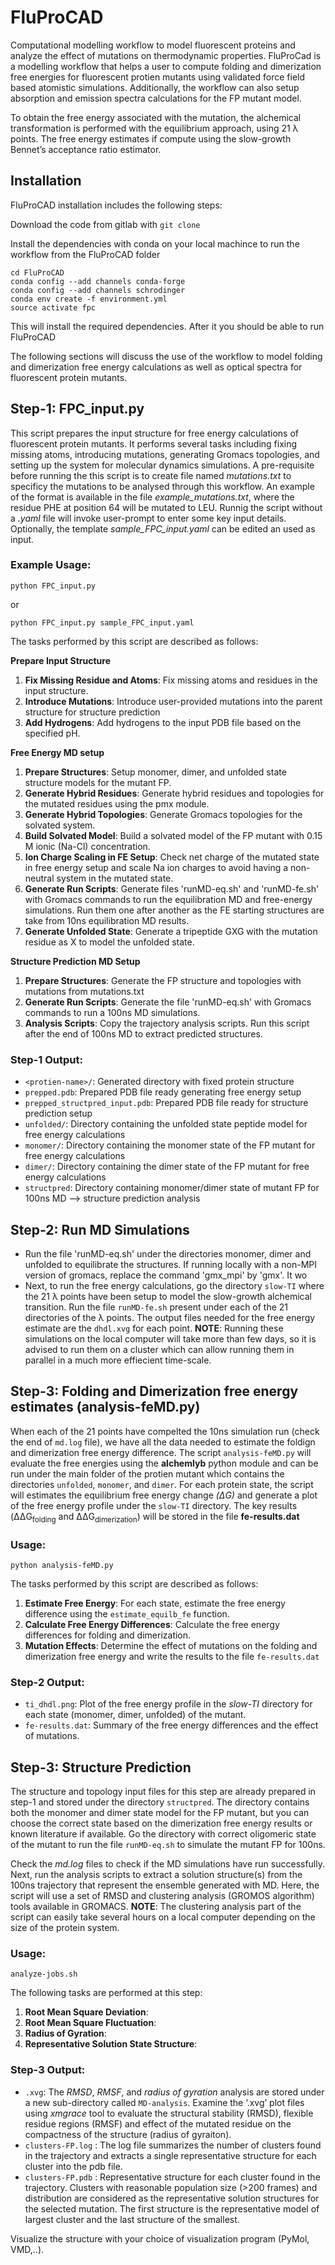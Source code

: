 # FluProCAD
Computational modelling workflow to model fluorescent proteins and analyze the effect of mutations on thermodynamic properties.
FluProCad is a modelling workflow that helps a user to compute folding and dimerization free energies for fluorescent protien mutants using validated force field based atomistic simulations. Additionally, the workflow can also setup absorption and emission spectra calculations for the FP mutant model. 

To obtain the free energy associated with the mutation, the alchemical transformation is performed with the equilibrium approach, using 21 λ points. The free energy estimates if compute using the slow-growth Bennet’s acceptance ratio estimator.

## Installation
FluProCAD installation includes the following steps:

Download the code from gitlab with `git clone`

Install the dependencies with conda on your local machince to run the workflow from the FluProCAD folder
```
cd FluProCAD
conda config --add channels conda-forge
conda config --add channels schrodinger
conda env create -f environment.yml
source activate fpc
``` 

This will install the required dependencies. After it you should be able to run FluProCAD

The following sections will discuss the use of the workflow to model folding and dimerization free energy calculations as well as optical spectra for fluorescent protein mutants.

## Step-1: FPC_input.py
This script prepares the input structure for free energy calculations of fluorescent protein mutants. It performs several tasks including fixing missing atoms, introducing mutations, generating Gromacs topologies, and setting up the system for molecular dynamics simulations. A pre-requisite before running the this script is to create file named *mutations.txt* to specificy the mutations to be analysed through this workflow. An example of the format is available in the file *example_mutations.txt*, where the residue PHE at position 64 will be mutated to LEU. Runnig the script without a *.yaml* file will invoke user-prompt to enter some key input details. Optionally, the template *sample_FPC_input.yaml* can be edited an used as input.

### Example Usage:
``` python FPC_input.py ```

or

``` python FPC_input.py sample_FPC_input.yaml ```

The tasks performed by this script are described as follows:

**Prepare Input Structure**
1. **Fix Missing Residue and Atoms**: Fix missing atoms and residues in the input structure.
2. **Introduce Mutations**: Introduce user-provided mutations into the parent structure for structure prediction
3. **Add Hydrogens**: Add hydrogens to the input PDB file based on the specified pH.

**Free Energy MD setup**
1. **Prepare Structures**: Setup monomer, dimer, and unfolded state structure models for the mutant FP.
2. **Generate Hybrid Residues**: Generate hybrid residues and topologies for the mutated residues using the pmx module.
3. **Generate Hybrid Topologies**: Generate Gromacs topologies for the solvated system.
4. **Build Solvated Model**: Build a solvated model of the FP mutant with 0.15 M ionic (Na-Cl) concentration.
5. **Ion Charge Scaling in FE Setup**: Check net charge of the mutated state in free energy setup and scale Na ion charges to avoid having a non-neutral system in the mutated state.
6. **Generate Run Scripts**: Generate files 'runMD-eq.sh' and 'runMD-fe.sh' with Gromacs commands to run the equilibration MD and free-energy simulations. Run them one after another as the FE starting structures are take from 10ns equilibration MD results.
7. **Generate Unfolded State**: Generate a tripeptide GXG with the mutation residue as X to model the unfolded state.

**Structure Prediction MD Setup**
1.  **Prepare Structures**: Generate the FP structure and topologies with mutations from mutations.txt
2.  **Generate Run Scripts**: Generate the file 'runMD-eq.sh' with Gromacs commands to run a 100ns MD simulations.
3.  **Analysis Scripts**: Copy the trajectory analysis scripts. Run this script after the end of 100ns MD to extract predicted structures.

### Step-1 Output: 
- `<protien-name>/`: Generated directory with fixed protein structure
- `prepped.pdb`: Prepared PDB file ready generating free energy setup
- `prepped_structpred_input.pdb`: Prepared PDB file ready for structure prediction setup
- `unfolded/`: Directory containing the unfolded state peptide model for free energy calculations
- `monomer/`: Directory containing the monomer state of the FP mutant for free energy calculations
- `dimer/`: Directory containing the dimer state of the FP mutant for free energy calculations
- `structpred`: Directory containing monomer/dimer state of mutant FP for 100ns MD --> structure prediction analysis

## Step-2: Run MD Simulations
- Run the file 'runMD-eq.sh' under the directories monomer, dimer and unfolded to equilibrate the structures. If running locally with a non-MPI version of gromacs, replace the command 'gmx_mpi' by 
'gmx'. It wo
- Next, to run the free energy calculations, go the directory `slow-TI` where the 21 λ points have been setup to model the slow-growth alchemical transition. Run the file `runMD-fe.sh` present under each of the 21 directories of the λ points. The output files needed for the free energy estimate are the `dhdl.xvg` for each point.
**NOTE**: Running these simulations on the local computer will take more than few days, so it is advised to run them on a cluster which can allow running them in parallel in a much more effiecient time-scale.

## Step-3: Folding and Dimerization free energy estimates (analysis-feMD.py)
When each of the 21 points have compelted the 10ns simulation run (check the end of `md.log` file), we have all the data needed to estimate the foldign and dimerization free energy difference. The script `analysis-feMD.py` will evaluate the free energies using the **alchemlyb** python module and can be run under the main folder of the protien mutant which contains the directories `unfolded`, `monomer`, and `dimer`. For each protein state, the script will estimates the equilibrium free energy change *(ΔG)* and generate a plot of the free energy profile under the `slow-TI` directory. The key results (ΔΔG<sub>folding</sub> and ΔΔG<sub>dimerization</sub>) will be stored in the file **fe-results.dat** 

### Usage:
``` 
python analysis-feMD.py
```
The tasks performed by this script are described as follows:
1. **Estimate Free Energy**: For each state, estimate the free energy difference using the `estimate_equilb_fe` function.
2. **Calculate Free Energy Differences**: Calculate the free energy differences for folding and dimerization.
3. **Mutation Effects**: Determine the effect of mutations on the folding and dimerization free energy and write the results to the file `fe-results.dat`

### Step-2 Output:
- `ti_dhdl.png`: Plot of the free energy profile in the *slow-TI* directory for each state (monomer, dimer, unfolded) of the mutant.
- `fe-results.dat`: Summary of the free energy differences and the effect of mutations.
  
## Step-3: Structure Prediction
The structure and topology input files for this step are already prepared in step-1 and stored under the directory `structpred`. The directory contains both the monomer and dimer state model for the FP mutant, but you can choose the correct state based on the dimerization free energy results or known literature if available. Go the directory with correct oligomeric state of the mutant to run the file `runMD-eq.sh` to simulate the mutant FP for 100ns.

Check the *md.log* files to check if the MD simulations have run successfully. Next, run the analysis scripts to extract a solution structure(s) from the 100ns trajectory that represent the ensemble generated with MD. Here, the script will use a set of RMSD and clustering analysis (GROMOS algorithm) tools available in GROMACS.
**NOTE**: The clustering analysis part of the script can easily take several hours on a local computer depending on the size of the protein system. 

### Usage:
```
analyze-jobs.sh
```
The following tasks are performed at this step:
1. **Root Mean Square Deviation**:
2. **Root Mean Square Fluctuation**:
3. **Radius of Gyration**:
4. **Representative Solution State Structure**:


### Step-3 Output:
- `.xvg`: The *RMSD*, *RMSF*, and *radius of gyration* analysis are stored under a new sub-directory called `MD-analysis`. Examine the ‘.xvg’ plot files using *xmgrace* tool to evaluate the structural stability (RMSD), flexible residue regions (RMSF) and effect of the mutated residue on the compactness of the structure (radius of gyraiton).
- `clusters-FP.log` : The log file summarizes the number of clusters found in the trajectory and extracts a single representative structure for each cluster into the pdb file.
- `clusters-FP.pdb` : Representative structure for each cluster found in the trajectory. Clusters with reasonable population size (>200 frames) and distribution are considered as the representative solution structures for the selected mutation. The first structure is the representative model of largest cluster and the last structure of the smallest.

Visualize the structure with your choice of visualization program (PyMol, VMD,..).


